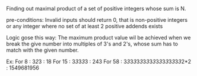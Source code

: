 Finding out maximal product of a set of positive integers whose sum is N.

pre-conditions:
Invalid inputs should return 0, that is non-positive integers or any integer where no set of at least 2 positive addends exists

Logic gose this way:
The maximum product value wil be achieved when we break the give number into multiples of 3's and 2's, whose sum has to match with the given number.

Ex:
For 8 : 
3*2*3 : 18
For 15 : 
3*3*3*3*3 : 243
For 58 : 
3*3*3*3*3*3*3*3*3*3*3*3*3*3*3*3*3*3*2*2 : 1549681956
